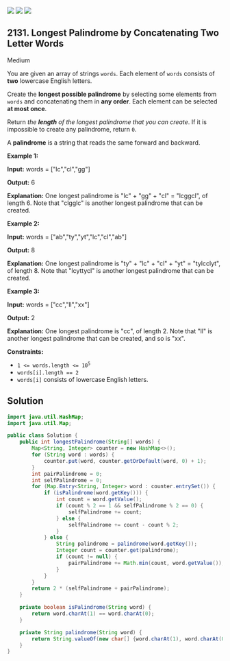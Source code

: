 [![](https://img.shields.io/github/stars/javadev/LeetCode-in-Java?label=Stars&style=flat-square)](https://github.com/javadev/LeetCode-in-Java)
[![](https://img.shields.io/github/forks/javadev/LeetCode-in-Java?label=Fork%20me%20on%20GitHub%20&style=flat-square)](https://github.com/javadev/LeetCode-in-Java/fork)
[![](https://img.shields.io/badge/-LeetCode%20in%20Kotlin-blue?style=flat-square)](https://github.com/javadev/LeetCode-in-Kotlin)

## 2131\. Longest Palindrome by Concatenating Two Letter Words

Medium

You are given an array of strings `words`. Each element of `words` consists of **two** lowercase English letters.

Create the **longest possible palindrome** by selecting some elements from `words` and concatenating them in **any order**. Each element can be selected **at most once**.

Return _the **length** of the longest palindrome that you can create_. If it is impossible to create any palindrome, return `0`.

A **palindrome** is a string that reads the same forward and backward.

**Example 1:**

**Input:** words = ["lc","cl","gg"]

**Output:** 6

**Explanation:** One longest palindrome is "lc" + "gg" + "cl" = "lcggcl", of length 6. Note that "clgglc" is another longest palindrome that can be created.

**Example 2:**

**Input:** words = ["ab","ty","yt","lc","cl","ab"]

**Output:** 8

**Explanation:** One longest palindrome is "ty" + "lc" + "cl" + "yt" = "tylcclyt", of length 8. Note that "lcyttycl" is another longest palindrome that can be created.

**Example 3:**

**Input:** words = ["cc","ll","xx"]

**Output:** 2

**Explanation:** One longest palindrome is "cc", of length 2. Note that "ll" is another longest palindrome that can be created, and so is "xx".

**Constraints:**

*   <code>1 <= words.length <= 10<sup>5</sup></code>
*   `words[i].length == 2`
*   `words[i]` consists of lowercase English letters.

## Solution

```java
import java.util.HashMap;
import java.util.Map;

public class Solution {
    public int longestPalindrome(String[] words) {
        Map<String, Integer> counter = new HashMap<>();
        for (String word : words) {
            counter.put(word, counter.getOrDefault(word, 0) + 1);
        }
        int pairPalindrome = 0;
        int selfPalindrome = 0;
        for (Map.Entry<String, Integer> word : counter.entrySet()) {
            if (isPalindrome(word.getKey())) {
                int count = word.getValue();
                if (count % 2 == 1 && selfPalindrome % 2 == 0) {
                    selfPalindrome += count;
                } else {
                    selfPalindrome += count - count % 2;
                }
            } else {
                String palindrome = palindrome(word.getKey());
                Integer count = counter.get(palindrome);
                if (count != null) {
                    pairPalindrome += Math.min(count, word.getValue());
                }
            }
        }
        return 2 * (selfPalindrome + pairPalindrome);
    }

    private boolean isPalindrome(String word) {
        return word.charAt(1) == word.charAt(0);
    }

    private String palindrome(String word) {
        return String.valueOf(new char[] {word.charAt(1), word.charAt(0)});
    }
}
```
